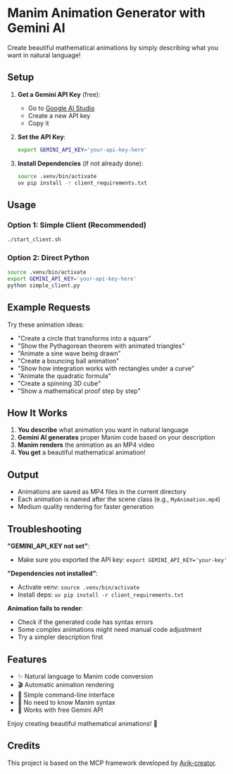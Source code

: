# Manim Animation Generator with Gemini AI

Create beautiful mathematical animations by simply describing what you want in natural language!

## Setup

1. **Get a Gemini API Key** (free):
   - Go to [Google AI Studio](https://makersuite.google.com/app/apikey)
   - Create a new API key
   - Copy it

2. **Set the API Key**:
   ```bash
   export GEMINI_API_KEY='your-api-key-here'
   ```

3. **Install Dependencies** (if not already done):
   ```bash
   source .venv/bin/activate
   uv pip install -r client_requirements.txt
   ```

## Usage

### Option 1: Simple Client (Recommended)
```bash
./start_client.sh
```

### Option 2: Direct Python
```bash
source .venv/bin/activate
export GEMINI_API_KEY='your-api-key-here'
python simple_client.py
```

## Example Requests

Try these animation ideas:

- "Create a circle that transforms into a square"
- "Show the Pythagorean theorem with animated triangles"
- "Animate a sine wave being drawn"
- "Create a bouncing ball animation"
- "Show how integration works with rectangles under a curve"
- "Animate the quadratic formula"
- "Create a spinning 3D cube"
- "Show a mathematical proof step by step"

## How It Works

1. **You describe** what animation you want in natural language
2. **Gemini AI generates** proper Manim code based on your description
3. **Manim renders** the animation as an MP4 video
4. **You get** a beautiful mathematical animation!

## Output

- Animations are saved as MP4 files in the current directory
- Each animation is named after the scene class (e.g., `MyAnimation.mp4`)
- Medium quality rendering for faster generation

## Troubleshooting

**"GEMINI_API_KEY not set"**:
- Make sure you exported the API key: `export GEMINI_API_KEY='your-key'`

**"Dependencies not installed"**:
- Activate venv: `source .venv/bin/activate`
- Install deps: `uv pip install -r client_requirements.txt`

**Animation fails to render**:
- Check if the generated code has syntax errors
- Some complex animations might need manual code adjustment
- Try a simpler description first

## Features

- ✨ Natural language to Manim code conversion
- 🎬 Automatic animation rendering
- 🚀 Simple command-line interface
- 🎯 No need to know Manim syntax
- 📱 Works with free Gemini API

Enjoy creating beautiful mathematical animations! 🎉

## Credits

This project is based on the MCP framework developed by [Avik-creator](https://github.com/Avik-creator/MCP.git).

